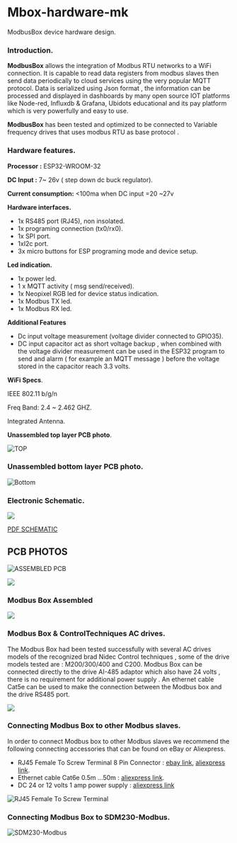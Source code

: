 # Mbox-hardware-mk
ModbusBox device hardware design.

### Introduction.

**ModbusBox**    allows the integration of Modbus RTU networks to a WiFi connection. It is capable to  read data registers  from modbus slaves  then send data periodically  to cloud services using the very popular MQTT protocol. Data is serialized  using  Json format , the information can be processed and displayed in dashboards  by many open source IOT platforms like Node-red, Influxdb & Grafana,  Ubidots educational and  its pay platform which is very powerfully and easy to use. 

**ModbusBox**  has been tested and optimized to be connected to  Variable frequency drives that uses  modbus RTU as base protocol .

### Hardware features.

**Processor :** ESP32-WROOM-32 

**DC Input :** 7~ 26v ( step down dc buck regulator).

**Current consumption:** <100ma when DC input =20 ~27v

**Hardware interfaces.**

- 1x RS485 port (RJ45), non insolated.
- 1x programing connection (tx0/rx0).
- 1x SPI port.
- 1xI2c port.
- 3x micro buttons for ESP programing mode and device setup.

**Led indication.**

- 1x power led.
- 1 x MQTT activity ( msg send/received).
- 1x  Neopixel  RGB  led for device status indication.
- 1x Modbus TX led.
- 1x Modbus RX led.

**Additional Features**

- Dc input voltage measurement (voltage divider connected to GPIO35).
- DC input capacitor act as short voltage backup , when  combined with the voltage divider measurement   can be used in the ESP32 program to send  and alarm ( for example an MQTT message )  before the voltage stored in the capacitor reach 3.3 volts.

**WiFi Specs**.

IEEE 802.11 b/g/n

Freq Band: 2.4 ~ 2.462 GHZ.

Integrated Antenna.

**Unassembled top layer  PCB photo**.

![TOP](https://github.com/iotbits-llc/mbox-hardware-mk/blob/master/images/tpcb1.jpg)



### Unassembled bottom  layer  PCB photo.



![Bottom](https://github.com/iotbits-llc/mbox-hardware-mk/blob/master/images/bpcb1.jpg)



### Electronic Schematic.

![](https://github.com/iotbits-llc/mbox-hardware-mk/blob/master/images/mboxschematic.jpg)

[PDF SCHEMATIC](https://github.com/iotbits-llc/mbox-hardware-mk/blob/master/docs/modbusbox.pdf)

## PCB PHOTOS 

![ASSEMBLED PCB](https://github.com/iotbits-llc/mbox-hardware-mk/blob/master/images/mbx2.jpg)

![](https://github.com/iotbits-llc/mbox-hardware-mk/blob/master/images/mbx3.jpg)

### Modbus  Box Assembled  

![](https://github.com/iotbits-us/mbox-hardware-mk/blob/master/images/Mbox%20Connector.jpg)

###  Modbus Box & ControlTechniques AC drives.

The Modbus Box had been tested successfully  with several AC drives  models of the recognized brad Nidec Control techniques , some of the  drive models tested are : M200/300/400 and C200.  Modbus Box can be connected directly to the drive AI-485 adaptor which also have 24 volts , there is no requirement for additional power supply . An ethernet cable Cat5e  can be used to  make the connection  between the Modbus box and the drive RS485 port.

![](https://github.com/iotbits-us/mbox-hardware-mk/blob/master/images/Mbox-CT%20drives.jpg)

### Connecting Modbus Box to other Modbus slaves.

In order to connect Modbus box to other Modbus slaves we recommend the following  connecting accessories  that can be found on eBay or Aliexpress.

- RJ45 Female To Screw Terminal 8 Pin Connector :  [ebay link](https://www.ebay.com/itm/RJ45-Female-To-Screw-Terminal-8-Pin-Connector-Ethernet-Cable-Extender-Adapter/254014714403?hash=item3b2474f223:g:BGoAAOSwa6NcCMWQ), [aliexpress link](https://www.aliexpress.com/item/32999037495.html?spm=a2g0o.productlist.0.0.21a565d7lVaozt&algo_pvid=d795203f-b1a4-4b95-bd85-08aafb6c9047&algo_expid=d795203f-b1a4-4b95-bd85-08aafb6c9047-3&btsid=baff936b-99e3-4e44-be2d-e5796b4b197a&ws_ab_test=searchweb0_0%2Csearchweb201602_3%2Csearchweb201603_52).
- Ethernet cable Cat6e 0.5m ...50m : [aliexpress link](https://www.aliexpress.com/item/32694241950.html?spm=a2g0o.productlist.0.0.9092403dVuzqNC&algo_pvid=769067d0-d6fb-4676-b6cb-d6e4e51600fe&algo_expid=769067d0-d6fb-4676-b6cb-d6e4e51600fe-0&btsid=7b7bc02a-cc6a-4bed-9a7c-db1720ab03a8&ws_ab_test=searchweb0_0%2Csearchweb201602_3%2Csearchweb201603_52).
- DC 24 or 12 volts 1 amp  power supply : [aliexpress link ](https://www.aliexpress.com/item/33014882564.html?spm=a2g0o.productlist.0.0.2c112a5dqVQcpi&algo_pvid=156211e4-a33d-4b1b-8fa4-83e324b6f369&algo_expid=156211e4-a33d-4b1b-8fa4-83e324b6f369-2&btsid=9af3999f-a54b-44a6-b236-d98386595c6f&ws_ab_test=searchweb0_0%2Csearchweb201602_3%2Csearchweb201603_52)

![RJ45 Female To Screw Terminal ](https://github.com/iotbits-us/mbox-hardware-mk/blob/master/images/Modbus%20Adaptor.jpg)

### Connecting Modbus Box to SDM230-Modbus.

![SDM230-Modbus](https://github.com/iotbits-us/mbox-hardware-mk/blob/master/images/SDM230-Modbus.jpg)































 


